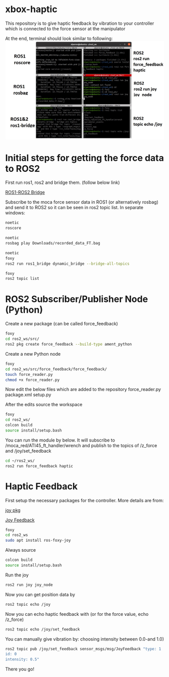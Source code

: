# xbox-haptic

This repository is to give haptic feedback by vibration to your controller which is connected to the force sensor at the manipulator

At the end, terminal should look similar to following:
![haptic](https://github.com/kenanalperen/xbox-haptic/blob/main/haptic.jpg)

# Initial steps for getting the force data to ROS2

First run ros1, ros2 and bridge them. (follow below link)

[ROS1-ROS2 Bridge](https://github.com/kenanalperen/ros1-2)

Subscribe to the moca force sensor data in ROS1 (or alternatively rosbag) and send it to ROS2 so it can be seen in ros2 topic list. In separate windows:

```bash
noetic
roscore 
```

```bash
noetic
rosbag play Downloads/recorded_data_FT.bag 
```

```bash
noetic
foxy
ros2 run ros1_bridge dynamic_bridge --bridge-all-topics
```

```bash
foxy
ros2 topic list
```

# ROS2 Subscriber/Publisher Node (Python)
Create a new package (can be called force_feedback)

```bash
foxy
cd ros2_ws/src/
ros2 pkg create force_feedback --build-type ament_python
```

Create a new Python node

```bash
foxy
cd ros2_ws/src/force_feedback/force_feedback/
touch force_reader.py
chmod +x force_reader.py
```
Now edit the below files which are added to the repository
force_reader.py
package.xml
setup.py

After the edits source the workspace
```bash
foxy
cd ros2_ws/
colcon build
source install/setup.bash
```
You can run the module by below. It will subscribe to /moca_red/ATI45_ft_handler/wrench and publish to the topics of /z_force and /joy/set_feedback

```bash
cd ~/ros2_ws/
ros2 run force_feedback haptic
```
# Haptic Feedback
First setup the necessary packages for the controller. More details are from:

[joy pkg](https://index.ros.org/p/joy/)

[Joy Feedback](https://docs.ros.org/en/api/sensor_msgs/html/msg/JoyFeedback.html)

```bash
foxy
cd ros2_ws
sudo apt install ros-foxy-joy
```
Always source
```bash
colcon build
source install/setup.bash
```
Run the joy

```bash
ros2 run joy joy_node
```
Now you can get position data by 
```bash
ros2 topic echo /joy
```

Now you can echo haptic feedback with (or for the force value, echo /z_force)
```bash
ros2 topic echo /joy/set_feedback
```

You can manually give vibration by: choosing intensity between 0.0-and 1.0)
```bash
ros2 topic pub /joy/set_feedback sensor_msgs/msg/JoyFeedback "type: 1 
id: 0
intensity: 0.5"
```
There you go!


